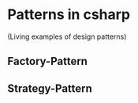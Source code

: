 # Patterns in csharp
(Living  examples of design patterns)

## Factory-Pattern 


## Strategy-Pattern 
